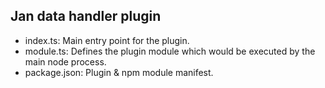 ## Jan data handler plugin

- index.ts: Main entry point for the plugin.
- module.ts: Defines the plugin module which would be executed by the main node process.
- package.json: Plugin & npm module manifest.
